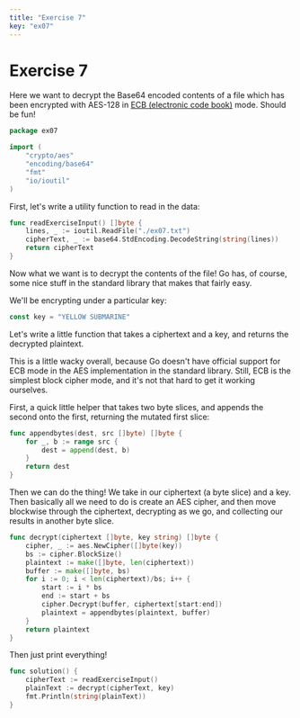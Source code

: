 ```yaml
---
title: "Exercise 7"
key: "ex07"
---
```


# Exercise 7

Here we want to decrypt the Base64 encoded contents of a file which has been
encrypted with AES-128 in [ECB (electronic code
book)](https://en.wikipedia.org/wiki/Block_cipher_mode_of_operation) mode. Should be
fun!

```go
package ex07

import (
	"crypto/aes"
	"encoding/base64"
	"fmt"
	"io/ioutil"
)
```


First, let's write a utility function to read in the data:

```go
func readExerciseInput() []byte {
	lines, _ := ioutil.ReadFile("./ex07.txt")
	cipherText, _ := base64.StdEncoding.DecodeString(string(lines))
	return cipherText
}
```


Now what we want is to decrypt the contents of the file! Go has, of course,
some nice stuff in the standard library that makes that fairly easy.

We'll be encrypting under a particular key:

```go
const key = "YELLOW SUBMARINE"
```


Let's write a little function that takes a ciphertext and a key, and
returns the decrypted plaintext.

This is a little wacky overall, because Go doesn't have official support for
ECB mode in the AES implementation in the standard library. Still, ECB is
the simplest block cipher mode, and it's not that hard to get it working ourselves.

First, a quick little helper that takes two byte slices, and appends the second
onto the first, returning the mutated first slice:

```go
func appendbytes(dest, src []byte) []byte {
	for _, b := range src {
		dest = append(dest, b)
	}
	return dest
}
```


Then we can do the thing! We take in our ciphertext (a byte slice) and
a key. Then basically all we need to do is create an AES cipher, and then
move blockwise through the ciphertext, decrypting as we go, and collecting our
results in another byte slice.

```go
func decrypt(ciphertext []byte, key string) []byte {
	cipher, _ := aes.NewCipher([]byte(key))
	bs := cipher.BlockSize()
	plaintext := make([]byte, len(ciphertext))
	buffer := make([]byte, bs)
	for i := 0; i < len(ciphertext)/bs; i++ {
		start := i * bs
		end := start + bs
		cipher.Decrypt(buffer, ciphertext[start:end])
		plaintext = appendbytes(plaintext, buffer)
	}
	return plaintext
}
```


Then just print everything!

```go
func solution() {
	cipherText := readExerciseInput()
	plainText := decrypt(cipherText, key)
	fmt.Println(string(plainText))
}
```
